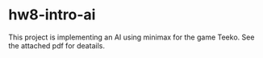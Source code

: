 # hw8-intro-ai

This project is implementing an AI using minimax for the game Teeko. See the attached pdf for deatails.
